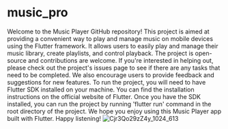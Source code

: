 # music_pro

Welcome to the Music Player GitHub repository! This project is aimed at providing a convenient way to play and manage music on mobile devices using the Flutter framework.
It allows users to easily play and manage their music library, create playlists, and control playback.
The project is open-source and contributions are welcome. If you're interested in helping out, please check out the project's issues page to see if there are any tasks that need to be completed. We also encourage users to provide feedback and suggestions for new features.
To run the project, you will need to have Flutter SDK installed on your machine. You can find the installation instructions on the official website of Flutter.
Once you have the SDK installed, you can run the project by running 'flutter run' command in the root directory of the project.
We hope you enjoy using this Music Player app built with Flutter. Happy listening!
![Cjr3Qo29zZ4y_1024_613](https://user-images.githubusercontent.com/107936573/213657012-a6a87416-a0ff-4ba0-aa80-ef80cb9fbd15.png)
